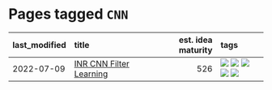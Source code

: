 # Pages tagged `CNN`

|last_modified|title|est. idea maturity|tags
|:---|:---|---:|:---|
|2022-07-09|[INR CNN Filter Learning](../INR_CNN_filter_learning.md)|526|[![](https://img.shields.io/badge/tag-CNN-cdef47)](../tags/CNN.md) [![](https://img.shields.io/badge/tag-INR-99b5f2)](../tags/INR.md) [![](https://img.shields.io/badge/tag-deep_learning-d46ff4)](../tags/deep_learning.md) [![](https://img.shields.io/badge/tag-experimental-c4fb38)](../tags/experimental.md) [![](https://img.shields.io/badge/tag-filter_learning-faa2fc)](../tags/filter_learning.md)|